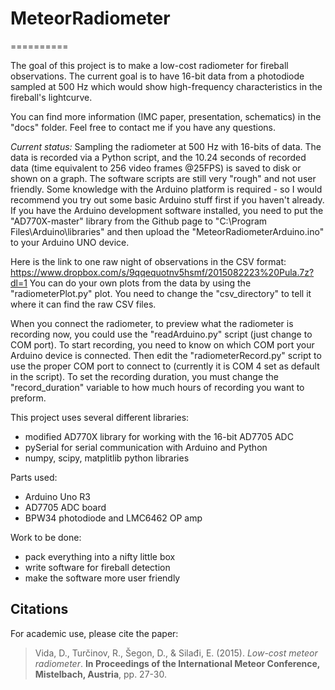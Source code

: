 # MeteorRadiometer
==========

The goal of this project is to make a low-cost radiometer for fireball observations.
The current goal is to have 16-bit data from a photodiode sampled at 500 Hz which would show high-frequency characteristics in the fireball's lightcurve.

You can find more information (IMC paper, presentation, schematics) in the "docs" folder. Feel free to contact me if you have any questions.

*Current status:*
Sampling the radiometer at 500 Hz with 16-bits of data. The data is recorded via a Python script, and the 10.24 seconds of recorded data (time equivalent to 256 video frames @25FPS) is saved to disk or shown on a graph.
The software scripts are still very "rough" and not user friendly. 
Some knowledge with the Arduino platform is required - so I would recommend you try out some basic Arduino stuff first if you haven't already. If you have the Arduino development software installed, you need to put the "AD770X-master" library from the Github page to "C:\Program Files\Arduino\libraries" and then upload the "MeteorRadiometerArduino.ino" to your Arduino UNO device.

Here is the link to one raw night of observations in the CSV format: https://www.dropbox.com/s/9qqequotnv5hsmf/2015082223%20Pula.7z?dl=1
You can do your own plots from the data by using the "radiometerPlot.py" plot. You need to change the "csv_directory" to tell it where it can find the raw CSV files.

When you connect the radiometer, to preview what the radiometer is recording now, you could use the "readArduino.py" script (just change to COM port).
To start recording, you need to know on which COM port your Arduino device is connected. Then edit the "radiometerRecord.py" script to use the proper COM port to connect to (currently it is COM 4 set as default in the script). To set the recording duration, you must change the "record_duration" variable to how much hours of recording you want to preform.

This project uses several different libraries:
- modified AD770X library for working with the 16-bit AD7705 ADC
- pySerial for serial communication with Arduino and Python
- numpy, scipy, matplitlib python libraries

Parts used:
- Arduino Uno R3
- AD7705 ADC board
- BPW34 photodiode and LMC6462 OP amp

Work to be done:
- pack everything into a nifty little box
- write software for fireball detection
- make the software more user friendly


## Citations

For academic use, please cite the paper:
> Vida, D., Turčinov, R., Šegon, D., & Silađi, E. (2015). *Low-cost meteor radiometer*. **In Proceedings of the International Meteor Conference, Mistelbach, Austria**, pp. 27-30.
